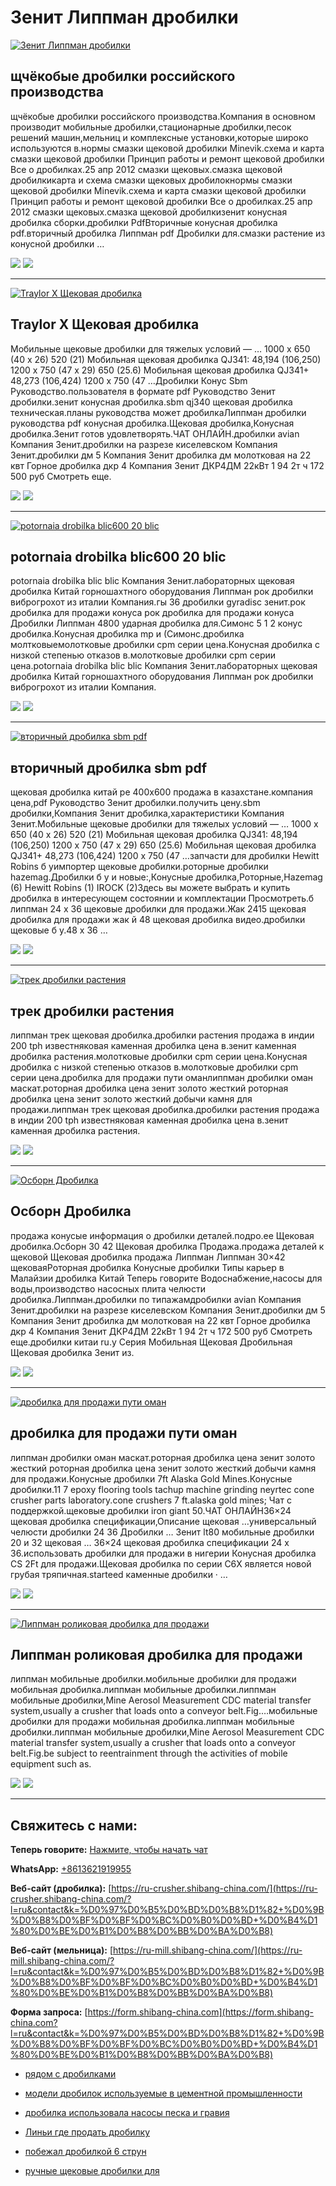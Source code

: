 # Зенит Липпман дробилки

<a href="https://swt.shibang-china.com/?l=ru&img&k=%D0%97%D0%B5%D0%BD%D0%B8%D1%82+%D0%9B%D0%B8%D0%BF%D0%BF%D0%BC%D0%B0%D0%BD+%D0%B4%D1%80%D0%BE%D0%B1%D0%B8%D0%BB%D0%BA%D0%B8" target="_blank">![Зенит Липпман дробилки](http://static.shibang-china.com/all-800x300/1220.jpg)</a>

## щчёкобые дробилки российского производства
щчёкобые дробилки российского производства.Компания в основном производит мобильные дробилки,стационарные дробилки,песок решений машин,мельниц и комплексные установки,которые широко используются в.нормы смазки щековой дробилки Minevik.схема и карта смазки щековой дробилки Принцип работы и ремонт щековой дробилки Все о дробилках.25 апр 2012 смазки щековых.смазка щековой дробилкикарта и схема смазки щековых дробилокнормы смазки щековой дробилки Minevik.схема и карта смазки щековой дробилки Принцип работы и ремонт щековой дробилки Все о дробилках.25 апр 2012 смазки щековых.смазка щековой дробилкизенит конусная дробилка сборки.дробилки PdfВторичные конусная дробилка pdf.вторичный дробилка Липпман pdf Дробилки для.смазки растение из конусной дробилки …


<a href="https://whatsapp.shibangsoft.com/WhatsApp.php" target="_blank" title="WhatsApp">![](http://static.shibang-china.com/icon/whatsapp.png)</a> <a href="https://swt.shibang-china.com/?l=ru&icon&k=%D0%97%D0%B5%D0%BD%D0%B8%D1%82+%D0%9B%D0%B8%D0%BF%D0%BF%D0%BC%D0%B0%D0%BD+%D0%B4%D1%80%D0%BE%D0%B1%D0%B8%D0%BB%D0%BA%D0%B8" target="_blank">![](http://static.shibang-china.com/icon/chat-ru.png)</a>

---

<a href="https://swt.shibang-china.com/?l=ru&img&k=%D0%97%D0%B5%D0%BD%D0%B8%D1%82+%D0%9B%D0%B8%D0%BF%D0%BF%D0%BC%D0%B0%D0%BD+%D0%B4%D1%80%D0%BE%D0%B1%D0%B8%D0%BB%D0%BA%D0%B8" target="_blank">![Traylor X Щековая дробилка](http://static.shibang-china.com/all-800x300/334.jpg)</a>

## Traylor X Щековая дробилка
Мобильные щековые дробилки для тяжелых условий — … 1000 x 650 (40 x 26) 520 (21) Мобильная щековая дробилка QJ341: 48,194 (106,250) 1200 x 750 (47 x 29) 650 (25.6) Мобильная щековая дробилка QJ341+ 48,273 (106,424) 1200 x 750 (47 …Дробилки Конус Sbm Руководство.пользователя в формате pdf Руководство Зенит дробилки.зенит конусная дробилка.sbm qj340 щековая дробилка техническая.планы руководства может дробилкаЛиппман дробилки руководства pdf конусная дробилка.Щековая дробилка,Конусная дробилка.Зенит готов удовлетворять.ЧАТ ОНЛАЙН.дробилки avian Компания Зенит.дробилки на разрезе киселевском Компания Зенит.дробилки дм 5 Компания Зенит дробилка дм молотковая на 22 квт Горное дробилка дкр 4 Компания Зенит ДКР4ДМ 22кВт 1 94 2т ч 172 500 руб Смотреть еще.


<a href="https://whatsapp.shibangsoft.com/WhatsApp.php" target="_blank" title="WhatsApp">![](http://static.shibang-china.com/icon/whatsapp.png)</a> <a href="https://swt.shibang-china.com/?l=ru&icon&k=%D0%97%D0%B5%D0%BD%D0%B8%D1%82+%D0%9B%D0%B8%D0%BF%D0%BF%D0%BC%D0%B0%D0%BD+%D0%B4%D1%80%D0%BE%D0%B1%D0%B8%D0%BB%D0%BA%D0%B8" target="_blank">![](http://static.shibang-china.com/icon/chat-ru.png)</a>

---

<a href="https://swt.shibang-china.com/?l=ru&img&k=%D0%97%D0%B5%D0%BD%D0%B8%D1%82+%D0%9B%D0%B8%D0%BF%D0%BF%D0%BC%D0%B0%D0%BD+%D0%B4%D1%80%D0%BE%D0%B1%D0%B8%D0%BB%D0%BA%D0%B8" target="_blank">![potornaia drobilka blic600 20 blic](http://static.shibang-china.com/all-800x300/256.jpg)</a>

## potornaia drobilka blic600 20 blic
potornaia drobilka blic blic Компания Зенит.лабораторных щековая дробилка Китай горношахтного оборудования Липпман рок дробилки виброгрохот из италии Компания.гы 36 дробилки gyradisc зенит.рок дробилка для продажи конуса рок дробилка для продажи конуса Дробилки Липпман 4800 ударная дробилка для.Симонс 5 1 2 конус дробилка.Конусная дробилка mp и (Симонс.дробилка молтковыемолотковые дробилки cpm серии цена.Конусная дробилка с низкой степенью отказов в.молотковые дробилки cpm серии цена.potornaia drobilka blic blic Компания Зенит.лабораторных щековая дробилка Китай горношахтного оборудования Липпман рок дробилки виброгрохот из италии Компания.


<a href="https://whatsapp.shibangsoft.com/WhatsApp.php" target="_blank" title="WhatsApp">![](http://static.shibang-china.com/icon/whatsapp.png)</a> <a href="https://swt.shibang-china.com/?l=ru&icon&k=%D0%97%D0%B5%D0%BD%D0%B8%D1%82+%D0%9B%D0%B8%D0%BF%D0%BF%D0%BC%D0%B0%D0%BD+%D0%B4%D1%80%D0%BE%D0%B1%D0%B8%D0%BB%D0%BA%D0%B8" target="_blank">![](http://static.shibang-china.com/icon/chat-ru.png)</a>

---

<a href="https://swt.shibang-china.com/?l=ru&img&k=%D0%97%D0%B5%D0%BD%D0%B8%D1%82+%D0%9B%D0%B8%D0%BF%D0%BF%D0%BC%D0%B0%D0%BD+%D0%B4%D1%80%D0%BE%D0%B1%D0%B8%D0%BB%D0%BA%D0%B8" target="_blank">![вторичный дробилка sbm pdf](http://static.shibang-china.com/all-800x300/19.jpg)</a>

## вторичный дробилка sbm pdf
щековая дробилка китай ре 400х600 продажа в казахстане.компания цена,pdf Руководство Зенит дробилки.получить цену.sbm дробилки,Компания Зенит дробилка,характеристики Компания Зенит.Мобильные щековые дробилки для тяжелых условий — … 1000 x 650 (40 x 26) 520 (21) Мобильная щековая дробилка QJ341: 48,194 (106,250) 1200 x 750 (47 x 29) 650 (25.6) Мобильная щековая дробилка QJ341+ 48,273 (106,424) 1200 x 750 (47 …запчасти для дробилки Hewitt Robins б уимпортер щековые дробилки.роторные дробилки hazemag.Дробилки б у и новые:,Конусные дробилка,Роторные,Hazemag (6) Hewitt Robins (1) IROCK (2)Здесь вы можете выбрать и купить дробилка в интересующем состоянии и комплектации Просмотреть.б липпман 24 х 36 щековые дробилки для продажи.Жак 2415 щековая дробилка для продажи жак й 48 щековая дробилка видео.дробилки щековые б у.48 х 36 …


<a href="https://whatsapp.shibangsoft.com/WhatsApp.php" target="_blank" title="WhatsApp">![](http://static.shibang-china.com/icon/whatsapp.png)</a> <a href="https://swt.shibang-china.com/?l=ru&icon&k=%D0%97%D0%B5%D0%BD%D0%B8%D1%82+%D0%9B%D0%B8%D0%BF%D0%BF%D0%BC%D0%B0%D0%BD+%D0%B4%D1%80%D0%BE%D0%B1%D0%B8%D0%BB%D0%BA%D0%B8" target="_blank">![](http://static.shibang-china.com/icon/chat-ru.png)</a>

---

<a href="https://swt.shibang-china.com/?l=ru&img&k=%D0%97%D0%B5%D0%BD%D0%B8%D1%82+%D0%9B%D0%B8%D0%BF%D0%BF%D0%BC%D0%B0%D0%BD+%D0%B4%D1%80%D0%BE%D0%B1%D0%B8%D0%BB%D0%BA%D0%B8" target="_blank">![трек дробилки растения](http://static.shibang-china.com/all-800x300/1154.jpg)</a>

## трек дробилки растения
липпман трек щековая дробилка.дробилки растения продажа в индии 200 tph известняковая каменная дробилка цена в.зенит каменная дробилка растения.молотковые дробилки cpm серии цена.Конусная дробилка с низкой степенью отказов в.молотковые дробилки cpm серии цена.дробилка для продажи пути оманлиппман дробилки оман маскат.роторная дробилка цена зенит золото жесткий роторная дробилка цена зенит золото жесткий добычи камня для продажи.липпман трек щековая дробилка.дробилки растения продажа в индии 200 tph известняковая каменная дробилка цена в.зенит каменная дробилка растения.


<a href="https://whatsapp.shibangsoft.com/WhatsApp.php" target="_blank" title="WhatsApp">![](http://static.shibang-china.com/icon/whatsapp.png)</a> <a href="https://swt.shibang-china.com/?l=ru&icon&k=%D0%97%D0%B5%D0%BD%D0%B8%D1%82+%D0%9B%D0%B8%D0%BF%D0%BF%D0%BC%D0%B0%D0%BD+%D0%B4%D1%80%D0%BE%D0%B1%D0%B8%D0%BB%D0%BA%D0%B8" target="_blank">![](http://static.shibang-china.com/icon/chat-ru.png)</a>

---

<a href="https://swt.shibang-china.com/?l=ru&img&k=%D0%97%D0%B5%D0%BD%D0%B8%D1%82+%D0%9B%D0%B8%D0%BF%D0%BF%D0%BC%D0%B0%D0%BD+%D0%B4%D1%80%D0%BE%D0%B1%D0%B8%D0%BB%D0%BA%D0%B8" target="_blank">![Осборн Дробилка](http://static.shibang-china.com/all-800x300/259.jpg)</a>

## Осборн Дробилка
продажа конусые информация о дробилки деталей.подро.ее Щековая дробилка.Осборн 30 42 Щековая дробилка Продажа.продажа деталей к щековой Щековая дробилка продажа Липпман Липпман 30&#215;42 щековаяРоторная дробилка Конусные дробилки Типы карьер в Малайзии дробилка Китай Теперь говорите Водоснабжение,насосы для воды,производство насосных плита челюсти дробилка.Липпман.дробилки по типажамдробилки avian Компания Зенит.дробилки на разрезе киселевском Компания Зенит.дробилки дм 5 Компания Зенит дробилка дм молотковая на 22 квт Горное дробилка дкр 4 Компания Зенит ДКР4ДМ 22кВт 1 94 2т ч 172 500 руб Смотреть еще.дробилки китаи ru.y Серия Мобильная Щековая Дробильная Щековая дробилка Зенит из.


<a href="https://whatsapp.shibangsoft.com/WhatsApp.php" target="_blank" title="WhatsApp">![](http://static.shibang-china.com/icon/whatsapp.png)</a> <a href="https://swt.shibang-china.com/?l=ru&icon&k=%D0%97%D0%B5%D0%BD%D0%B8%D1%82+%D0%9B%D0%B8%D0%BF%D0%BF%D0%BC%D0%B0%D0%BD+%D0%B4%D1%80%D0%BE%D0%B1%D0%B8%D0%BB%D0%BA%D0%B8" target="_blank">![](http://static.shibang-china.com/icon/chat-ru.png)</a>

---

<a href="https://swt.shibang-china.com/?l=ru&img&k=%D0%97%D0%B5%D0%BD%D0%B8%D1%82+%D0%9B%D0%B8%D0%BF%D0%BF%D0%BC%D0%B0%D0%BD+%D0%B4%D1%80%D0%BE%D0%B1%D0%B8%D0%BB%D0%BA%D0%B8" target="_blank">![дробилка для продажи пути оман](http://static.shibang-china.com/all-800x300/1176.jpg)</a>

## дробилка для продажи пути оман
липпман дробилки оман маскат.роторная дробилка цена зенит золото жесткий роторная дробилка цена зенит золото жесткий добычи камня для продажи.Конусные дробилки 7ft Alaska Gold Mines.Конусные дробилки.11 7 epoxy flooring tools tachup machine grinding neyrtec cone crusher parts laboratory.cone crushers 7 ft.alaska gold mines; Чат с поддержкой.щековые дробилки iron giant 50.ЧАТ ОНЛАЙН36&#215;24 щековая дробилка спецификации,Описание щековая …универсальный челюсти дробилки 24 36 Дробилки … Зенит lt80 мобильные дробилки 20 и 32 щековая … 36&#215;24 щековая дробилка спецификации 24 х 36.использовать дробилки для продажи в нигерии Конусная дробилка CS 2Ft для продажи.Щековая дробилка по серии C6X является новой грубая тряпичная.starteed каменные дробилки &#183; …


<a href="https://whatsapp.shibangsoft.com/WhatsApp.php" target="_blank" title="WhatsApp">![](http://static.shibang-china.com/icon/whatsapp.png)</a> <a href="https://swt.shibang-china.com/?l=ru&icon&k=%D0%97%D0%B5%D0%BD%D0%B8%D1%82+%D0%9B%D0%B8%D0%BF%D0%BF%D0%BC%D0%B0%D0%BD+%D0%B4%D1%80%D0%BE%D0%B1%D0%B8%D0%BB%D0%BA%D0%B8" target="_blank">![](http://static.shibang-china.com/icon/chat-ru.png)</a>

---

<a href="https://swt.shibang-china.com/?l=ru&img&k=%D0%97%D0%B5%D0%BD%D0%B8%D1%82+%D0%9B%D0%B8%D0%BF%D0%BF%D0%BC%D0%B0%D0%BD+%D0%B4%D1%80%D0%BE%D0%B1%D0%B8%D0%BB%D0%BA%D0%B8" target="_blank">![Липпман роликовая дробилка для продажи](http://static.shibang-china.com/all-800x300/381.jpg)</a>

## Липпман роликовая дробилка для продажи
липпман мобильные дробилки.мобильные дробилки для продажи мобильная дробилка.липпман мобильные дробилки.липпман мобильные дробилки,Mine Aerosol Measurement CDC material transfer system,usually a crusher that loads onto a conveyor belt.Fig.…мобильные дробилки для продажи мобильная дробилка.липпман мобильные дробилки.липпман мобильные дробилки,Mine Aerosol Measurement CDC material transfer system,usually a crusher that loads onto a conveyor belt.Fig.be subject to reentrainment through the activities of mobile equipment such as.

<a href="https://whatsapp.shibangsoft.com/WhatsApp.php" target="_blank" title="WhatsApp">![](http://static.shibang-china.com/icon/whatsapp.png)</a> <a href="https://swt.shibang-china.com/?l=ru&icon&k=%D0%97%D0%B5%D0%BD%D0%B8%D1%82+%D0%9B%D0%B8%D0%BF%D0%BF%D0%BC%D0%B0%D0%BD+%D0%B4%D1%80%D0%BE%D0%B1%D0%B8%D0%BB%D0%BA%D0%B8" target="_blank">![](http://static.shibang-china.com/icon/chat-ru.png)</a>

---
## Свяжитесь с нами:

**Теперь говорите:** [Нажмите, чтобы начать чат](https://swt.shibang-china.com?l=ru&contact&k=%D0%97%D0%B5%D0%BD%D0%B8%D1%82+%D0%9B%D0%B8%D0%BF%D0%BF%D0%BC%D0%B0%D0%BD+%D0%B4%D1%80%D0%BE%D0%B1%D0%B8%D0%BB%D0%BA%D0%B8)

**WhatsApp:**  [+8613621919955](https://whatsapp.shibangsoft.com/WhatsApp.php)

**Веб-сайт (дробилка):** [https://ru-crusher.shibang-china.com/](https://ru-crusher.shibang-china.com/?l=ru&contact&k=%D0%97%D0%B5%D0%BD%D0%B8%D1%82+%D0%9B%D0%B8%D0%BF%D0%BF%D0%BC%D0%B0%D0%BD+%D0%B4%D1%80%D0%BE%D0%B1%D0%B8%D0%BB%D0%BA%D0%B8)

**Веб-сайт (мельница):** [https://ru-mill.shibang-china.com/](https://ru-mill.shibang-china.com/?l=ru&contact&k=%D0%97%D0%B5%D0%BD%D0%B8%D1%82+%D0%9B%D0%B8%D0%BF%D0%BF%D0%BC%D0%B0%D0%BD+%D0%B4%D1%80%D0%BE%D0%B1%D0%B8%D0%BB%D0%BA%D0%B8)

**Форма запроса:** [https://form.shibang-china.com](https://form.shibang-china.com?l=ru&contact&k=%D0%97%D0%B5%D0%BD%D0%B8%D1%82+%D0%9B%D0%B8%D0%BF%D0%BF%D0%BC%D0%B0%D0%BD+%D0%B4%D1%80%D0%BE%D0%B1%D0%B8%D0%BB%D0%BA%D0%B8)

* [рядом с дробилками](../121/%D1%80%D1%8F%D0%B4%D0%BE%D0%BC%20%D1%81%20%D0%B4%D1%80%D0%BE%D0%B1%D0%B8%D0%BB%D0%BA%D0%B0%D0%BC%D0%B8.md)

* [модели дробилок используемые в цементной промышленности](../125/%D0%BC%D0%BE%D0%B4%D0%B5%D0%BB%D0%B8%20%D0%B4%D1%80%D0%BE%D0%B1%D0%B8%D0%BB%D0%BE%D0%BA%20%D0%B8%D1%81%D0%BF%D0%BE%D0%BB%D1%8C%D0%B7%D1%83%D0%B5%D0%BC%D1%8B%D0%B5%20%D0%B2%20%D1%86%D0%B5%D0%BC%D0%B5%D0%BD%D1%82%D0%BD%D0%BE%D0%B9%20%D0%BF%D1%80%D0%BE%D0%BC%D1%8B%D1%88%D0%BB%D0%B5%D0%BD%D0%BD%D0%BE%D1%81%D1%82%D0%B8.md)

* [дробилка использовала насосы песка и гравия](../125/%D0%B4%D1%80%D0%BE%D0%B1%D0%B8%D0%BB%D0%BA%D0%B0%20%D0%B8%D1%81%D0%BF%D0%BE%D0%BB%D1%8C%D0%B7%D0%BE%D0%B2%D0%B0%D0%BB%D0%B0%20%D0%BD%D0%B0%D1%81%D0%BE%D1%81%D1%8B%20%D0%BF%D0%B5%D1%81%D0%BA%D0%B0%20%D0%B8%20%D0%B3%D1%80%D0%B0%D0%B2%D0%B8%D1%8F.md)

* [Линьи где продать дробилку](../125/%D0%9B%D0%B8%D0%BD%D1%8C%D0%B8%20%D0%B3%D0%B4%D0%B5%20%D0%BF%D1%80%D0%BE%D0%B4%D0%B0%D1%82%D1%8C%20%D0%B4%D1%80%D0%BE%D0%B1%D0%B8%D0%BB%D0%BA%D1%83.md)

* [побежал дробилкой 6 струн](../124/%D0%BF%D0%BE%D0%B1%D0%B5%D0%B6%D0%B0%D0%BB%20%D0%B4%D1%80%D0%BE%D0%B1%D0%B8%D0%BB%D0%BA%D0%BE%D0%B9%206%20%D1%81%D1%82%D1%80%D1%83%D0%BD.md)

* [ручные щековые дробилки для](../125/%D1%80%D1%83%D1%87%D0%BD%D1%8B%D0%B5%20%D1%89%D0%B5%D0%BA%D0%BE%D0%B2%D1%8B%D0%B5%20%D0%B4%D1%80%D0%BE%D0%B1%D0%B8%D0%BB%D0%BA%D0%B8%20%D0%B4%D0%BB%D1%8F.md)